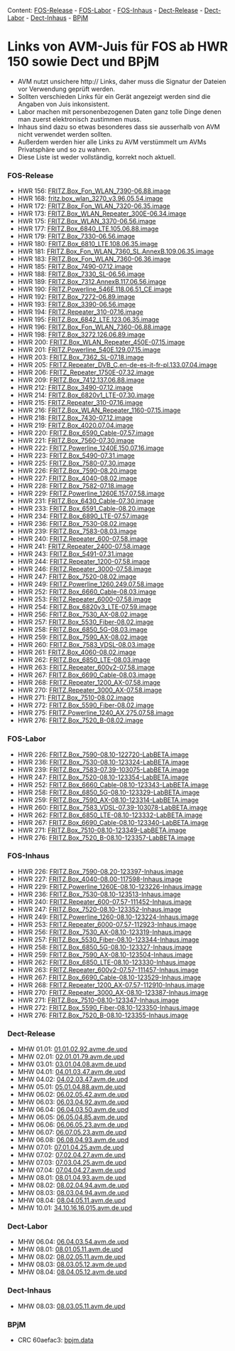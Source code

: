 [//]: # ( Do not edit this file! Run generate.sh to create it. )
Content: [FOS-Release](#fos-release) - [FOS-Labor](#fos-labor) - [FOS-Inhaus](#fos-inhaus) - [Dect-Release](#dect-release) - [Dect-Labor](#dect-labor) - [Dect-Inhaus](#dect-inhaus) - [BPjM](#bpjm)
# Links von AVM-Juis für FOS ab HWR 150 sowie Dect und BPjM
  - AVM nutzt unsichere http:// Links, daher muss die Signatur der Dateien vor Verwendung geprüft werden.
  - Sollten verschieden Links für ein Gerät angezeigt werden sind die Angaben von Juis inkonsistent.
  - Labor machen mit personenbezogenen Daten ganz tolle Dinge denen man zuerst elektronisch zustimmen muss.
  - Inhaus sind dazu so etwas besonderes dass sie ausserhalb von AVM nicht verwendet werden sollten.
  - Außerdem werden hier alle Links zu AVM verstümmelt um AVMs Privatsphäre und so zu wahren.
  - Diese Liste ist weder vollständig, korrekt noch aktuell.

### FOS-Release
  - HWR 156: [FRITZ.Box_Fon_WLAN_7390-06.88.image](http://download.avm.de/fritzbox/fritzbox-7390/deutschland/fritz.os/FRITZ.Box_Fon_WLAN_7390-06.88.image)
  - HWR 168: [fritz.box_wlan_3270_v3.96.05.54.image](http://download.avm.de/archive/fritz.box/fritzbox.wlan_3270_v3/firmware/deutsch/fritz.box_wlan_3270_v3.96.05.54.image)
  - HWR 172: [FRITZ.Box_Fon_WLAN_7320-06.35.image](http://download.avm.de/archive/fritz.box/fritzbox.fon_wlan_7320/firmware/deutsch/FRITZ.Box_Fon_WLAN_7320-06.35.image)
  - HWR 173: [FRITZ.Box_WLAN_Repeater_300E-06.34.image](http://download.avm.de/fritzwlan/fritzwlan-repeater-300e/deutschland/fritz.os/FRITZ.Box_WLAN_Repeater_300E-06.34.image)
  - HWR 175: [FRITZ.Box_WLAN_3370-06.56.image](http://download.avm.de/archive/fritz.box/fritzbox.wlan_3370/firmware/deutsch/FRITZ.Box_WLAN_3370-06.56.image)
  - HWR 177: [FRITZ.Box_6840_LTE.105.06.88.image](http://download.avm.de/fritzbox/fritzbox-6840-lte/deutschland/fritz.os/FRITZ.Box_6840_LTE.105.06.88.image)
  - HWR 179: [FRITZ.Box_7330-06.56.image](http://download.avm.de/archive/fritz.box/fritzbox.7330/firmware/deutsch/FRITZ.Box_7330-06.56.image)
  - HWR 180: [FRITZ.Box_6810_LTE.108.06.35.image](http://download.avm.de/fritzbox/fritzbox-6810-lte/deutschland/fritz.os//FRITZ.Box_6810_LTE.108.06.35.image)
  - HWR 181: [FRITZ.Box_Fon_WLAN_7360_SL.AnnexB.109.06.35.image](http://download.avm.de/fritzbox/fritzbox-7360-sl/deutschland/fritz.os/FRITZ.Box_Fon_WLAN_7360_SL.AnnexB.109.06.35.image)
  - HWR 183: [FRITZ.Box_Fon_WLAN_7360-06.36.image](http://download.avm.de/fritzbox/fritzbox-7360-v1/deutschland/fritz.os/FRITZ.Box_Fon_WLAN_7360-06.36.image)
  - HWR 185: [FRITZ.Box_7490-07.12.image](http://download.avm.de/firmware/7490/jz76373/3265348765/deutschland/fritz.os/FRITZ.Box_7490-07.12.image)
  - HWR 188: [FRITZ.Box_7330_SL-06.56.image](http://download.avm.de/archive/fritz.box/fritzbox.7330_sl/firmware/deutsch/FRITZ.Box_7330_SL-06.56.image)
  - HWR 189: [FRITZ.Box_7312.AnnexB.117.06.56.image](http://download.avm.de/fritzbox/fritzbox-7312/deutschland/fritz.os/FRITZ.Box_7312.AnnexB.117.06.56.image)
  - HWR 190: [FRITZ.Powerline_546E.118.06.51_CE.image](http://download.avm.de/firmware/546E/8723218764/CE/FRITZ.Powerline_546E.118.06.51_CE.image)
  - HWR 192: [FRITZ.Box_7272-06.89.image](http://download.avm.de/fritzbox/fritzbox-7272/deutschland/fritz.os/FRITZ.Box_7272-06.89.image)
  - HWR 193: [FRITZ.Box_3390-06.56.image](http://download.avm.de/archive/fritz.box/fritzbox.wlan_3390/firmware/deutsch/FRITZ.Box_3390-06.56.image)
  - HWR 194: [FRITZ.Repeater_310-07.16.image](http://download.avm.de/fritzwlan/fritzwlan-repeater-310-a/deutschland/fritz.os/FRITZ.Repeater_310-07.16.image)
  - HWR 195: [FRITZ.Box_6842_LTE.123.06.35.image](http://download.avm.de/fritzbox/fritzbox-6842-lte/deutschland/fritz.os/FRITZ.Box_6842_LTE.123.06.35.image)
  - HWR 196: [FRITZ.Box_Fon_WLAN_7360-06.88.image](http://download.avm.de/fritzbox/fritzbox-7360-v2/deutschland/fritz.os/FRITZ.Box_Fon_WLAN_7360-06.88.image)
  - HWR 198: [FRITZ.Box_3272.126.06.89.image](http://download.avm.de/fritzbox/fritzbox-3272/deutschland/fritz.os/FRITZ.Box_3272.126.06.89.image)
  - HWR 200: [FRITZ.Box_WLAN_Repeater_450E-07.15.image](http://download.avm.de/fritzwlan/fritzwlan-repeater-450e/deutschland/fritz.os/FRITZ.Box_WLAN_Repeater_450E-07.15.image)
  - HWR 201: [FRITZ.Powerline_540E.129.07.15.image](http://download.avm.de/fritzpowerline/fritzpowerline-540e/deutschland/fritz.os/FRITZ.Powerline_540E.129.07.15.image)
  - HWR 203: [FRITZ.Box_7362_SL-07.18.image](http://download.avm.de/fritzbox/fritzbox-7362-sl/deutschland/fritz.os/FRITZ.Box_7362_SL-07.18.image)
  - HWR 205: [FRITZ.Repeater_DVB_C.en-de-es-it-fr-pl.133.07.04.image](http://download.avm.de/fritzwlan/fritzwlan-repeater-dvb-c/deutschland/fritz.os/FRITZ.Repeater_DVB_C.en-de-es-it-fr-pl.133.07.04.image)
  - HWR 206: [FRITZ_Repeater_1750E-07.32.image](http://download.avm.de/fritzwlan/fritzwlan-repeater-1750e/deutschland/fritz.os/FRITZ_Repeater_1750E-07.32.image)
  - HWR 209: [FRITZ.Box_7412.137.06.88.image](http://download.avm.de/fritzbox/fritzbox-7412/deutschland/fritz.os/FRITZ.Box_7412.137.06.88.image)
  - HWR 212: [FRITZ.Box_3490-07.12.image](http://download.avm.de/firmware/3490/jz76373/3754863962/deutschland/fritz.os/FRITZ.Box_3490-07.12.image)
  - HWR 214: [FRITZ.Box_6820v1_LTE-07.30.image](http://download.avm.de/fritzbox/fritzbox-6820-lte/deutschland/fritz.os/FRITZ.Box_6820v1_LTE-07.30.image)
  - HWR 215: [FRITZ.Repeater_310-07.16.image](http://download.avm.de/fritzwlan/fritzwlan-repeater-310-b/deutschland/fritz.os/FRITZ.Repeater_310-07.16.image)
  - HWR 216: [FRITZ.Box_WLAN_Repeater_1160-07.15.image](http://download.avm.de/fritzwlan/fritzwlan-repeater-1160/deutschland/fritz.os/FRITZ.Box_WLAN_Repeater_1160-07.15.image)
  - HWR 218: [FRITZ.Box_7430-07.12.image](http://download.avm.de/firmware/7430/jz76373/9273521133/deutschland/fritz.os/FRITZ.Box_7430-07.12.image)
  - HWR 219: [FRITZ.Box_4020.07.04.image](http://download.avm.de/fritzbox/fritzbox-4020/deutschland/fritz.os/FRITZ.Box_4020.07.04.image)
  - HWR 220: [FRITZ.Box_6590_Cable-07.57.image](http://download.avm.de/fritzbox/fritzbox-6590-cable/deutschland/fritz.os/FRITZ.Box_6590_Cable-07.57.image)
  - HWR 221: [FRITZ.Box_7560-07.30.image](http://download.avm.de/fritzbox/fritzbox-7560/deutschland/fritz.os/FRITZ.Box_7560-07.30.image)
  - HWR 222: [FRITZ.Powerline_1240E.150.07.16.image](http://download.avm.de/fritzpowerline/fritzpowerline-1240e/deutschland/fritz.os/FRITZ.Powerline_1240E.150.07.16.image)
  - HWR 223: [FRITZ.Box_5490-07.31.image](http://download.avm.de/fritzbox/fritzbox-5490/other/fritz.os/FRITZ.Box_5490-07.31.image)
  - HWR 225: [FRITZ.Box_7580-07.30.image](http://download.avm.de/fritzbox/fritzbox-7580/deutschland/fritz.os/FRITZ.Box_7580-07.30.image)
  - HWR 226: [FRITZ.Box_7590-08.20.image](http://download.avm.de/fritzbox/fritzbox-7590/deutschland/fritz.os/FRITZ.Box_7590-08.20.image)
  - HWR 227: [FRITZ.Box_4040-08.02.image](http://download.avm.de/fritzbox/fritzbox-4040/deutschland/fritz.os/FRITZ.Box_4040-08.02.image)
  - HWR 228: [FRITZ.Box_7582-07.18.image](http://download.avm.de/fritzbox/fritzbox-7582/other/fritz.os/FRITZ.Box_7582-07.18.image)
  - HWR 229: [FRITZ.Powerline_1260E.157.07.58.image](http://download.avm.de/fritzpowerline/fritzpowerline-1260e/deutschland/fritz.os/FRITZ.Powerline_1260E.157.07.58.image)
  - HWR 231: [FRITZ.Box_6430_Cable-07.30.image](http://download.avm.de/fritzbox/fritzbox-6430-cable/deutschland/fritz.os/FRITZ.Box_6430_Cable-07.30.image)
  - HWR 233: [FRITZ.Box_6591_Cable-08.20.image](http://download.avm.de/fritzbox/fritzbox-6591-cable/deutschland/fritz.os/FRITZ.Box_6591_Cable-08.20.image)
  - HWR 234: [FRITZ.Box_6890_LTE-07.57.image](http://download.avm.de/fritzbox/fritzbox-6890-lte/deutschland/fritz.os/FRITZ.Box_6890_LTE-07.57.image)
  - HWR 236: [FRITZ.Box_7530-08.02.image](http://download.avm.de/fritzbox/fritzbox-7530/deutschland/fritz.os/FRITZ.Box_7530-08.02.image)
  - HWR 239: [FRITZ.Box_7583-08.03.image](http://download.avm.de/fritzbox/fritzbox-7583/deutschland/fritz.os/FRITZ.Box_7583-08.03.image)
  - HWR 240: [FRITZ.Repeater_600-07.58.image](http://download.avm.de/fritzwlan/fritzrepeater-600/deutschland/fritz.os/FRITZ.Repeater_600-07.58.image)
  - HWR 241: [FRITZ.Repeater_2400-07.58.image](http://download.avm.de/fritzwlan/fritzrepeater-2400/deutschland/fritz.os/FRITZ.Repeater_2400-07.58.image)
  - HWR 243: [FRITZ.Box_5491-07.31.image](http://download.avm.de/fritzbox/fritzbox-5491/deutschland/fritz.os/FRITZ.Box_5491-07.31.image)
  - HWR 244: [FRITZ.Repeater_1200-07.58.image](http://download.avm.de/fritzwlan/fritzrepeater-1200/deutschland/fritz.os/FRITZ.Repeater_1200-07.58.image)
  - HWR 246: [FRITZ.Repeater_3000-07.58.image](http://download.avm.de/fritzwlan/fritzrepeater-3000/deutschland/fritz.os/FRITZ.Repeater_3000-07.58.image)
  - HWR 247: [FRITZ.Box_7520-08.02.image](http://download.avm.de/fritzbox/fritzbox-7520/deutschland/fritz.os/FRITZ.Box_7520-08.02.image)
  - HWR 249: [FRITZ.Powerline_1260.249.07.58.image](http://download.avm.de/fritzpowerline/fritzpowerline-1260/deutschland/fritz.os/FRITZ.Powerline_1260.249.07.58.image)
  - HWR 252: [FRITZ.Box_6660_Cable-08.03.image](http://download.avm.de/fritzbox/fritzbox-6660-cable/deutschland/fritz.os/FRITZ.Box_6660_Cable-08.03.image)
  - HWR 253: [FRITZ.Repeater_6000-07.58.image](http://download.avm.de/fritzwlan/fritzrepeater-6000/deutschland/fritz.os/FRITZ.Repeater_6000-07.58.image)
  - HWR 254: [FRITZ.Box_6820v3_LTE-07.59.image](http://download.avm.de/fritzbox/fritzbox-6820-lte-v3/deutschland/fritz.os/FRITZ.Box_6820v3_LTE-07.59.image)
  - HWR 256: [FRITZ.Box_7530_AX-08.02.image](http://download.avm.de/fritzbox/fritzbox-7530-ax/deutschland/fritz.os/FRITZ.Box_7530_AX-08.02.image)
  - HWR 257: [FRITZ.Box_5530_Fiber-08.02.image](http://download.avm.de/fritzbox/fritzbox-5530-fiber/deutschland/fritz.os/FRITZ.Box_5530_Fiber-08.02.image)
  - HWR 258: [FRITZ.Box_6850_5G-08.03.image](http://download.avm.de/fritzbox/fritzbox-6850-5g/deutschland/fritz.os/FRITZ.Box_6850_5G-08.03.image)
  - HWR 259: [FRITZ.Box_7590_AX-08.02.image](http://download.avm.de/fritzbox/fritzbox-7590-ax/deutschland/fritz.os/FRITZ.Box_7590_AX-08.02.image)
  - HWR 260: [FRITZ.Box_7583_VDSL-08.03.image](http://download.avm.de/fritzbox/fritzbox-7583-vdsl/deutschland/fritz.os/FRITZ.Box_7583_VDSL-08.03.image)
  - HWR 261: [FRITZ.Box_4060-08.02.image](http://download.avm.de/fritzbox/fritzbox-4060/deutschland/fritz.os/FRITZ.Box_4060-08.02.image)
  - HWR 262: [FRITZ.Box_6850_LTE-08.03.image](http://download.avm.de/fritzbox/fritzbox-6850-lte/deutschland/fritz.os/FRITZ.Box_6850_LTE-08.03.image)
  - HWR 263: [FRITZ.Repeater_600v2-07.58.image](http://download.avm.de/fritzwlan/fritzrepeater-600v2/deutschland/fritz.os/FRITZ.Repeater_600v2-07.58.image)
  - HWR 267: [FRITZ.Box_6690_Cable-08.03.image](http://download.avm.de/fritzbox/fritzbox-6690-cable/deutschland/fritz.os/FRITZ.Box_6690_Cable-08.03.image)
  - HWR 268: [FRITZ.Repeater_1200_AX-07.58.image](http://download.avm.de/fritzwlan/fritzrepeater-1200-ax/deutschland/fritz.os/FRITZ.Repeater_1200_AX-07.58.image)
  - HWR 270: [FRITZ.Repeater_3000_AX-07.58.image](http://download.avm.de/fritzwlan/fritzrepeater-3000-ax/deutschland/fritz.os/FRITZ.Repeater_3000_AX-07.58.image)
  - HWR 271: [FRITZ.Box_7510-08.02.image](http://download.avm.de/fritzbox/fritzbox-7510/deutschland/fritz.os/FRITZ.Box_7510-08.02.image)
  - HWR 272: [FRITZ.Box_5590_Fiber-08.02.image](http://download.avm.de/fritzbox/fritzbox-5590-fiber/deutschland/fritz.os/FRITZ.Box_5590_Fiber-08.02.image)
  - HWR 275: [FRITZ.Powerline_1240_AX.275.07.58.image](http://download.avm.de/fritzpowerline/fritzpowerline-1240-ax/deutschland/fritz.os/FRITZ.Powerline_1240_AX.275.07.58.image)
  - HWR 276: [FRITZ.Box_7520_B-08.02.image](http://download.avm.de/fritzbox/fritzbox-7520-B/deutschland/fritz.os/FRITZ.Box_7520_B-08.02.image)

### FOS-Labor
  - HWR 226: [FRITZ.Box_7590-08.10-122720-LabBETA.image](http://download.avm.de/labor/Smart24P2/7590/FRITZ.Box_7590-08.10-122720-LabBETA.image)
  - HWR 236: [FRITZ.Box_7530-08.10-123324-LabBETA.image](http://download.avm.de/labor/Smart24P2/7530/FRITZ.Box_7530-08.10-123324-LabBETA.image)
  - HWR 239: [FRITZ.Box_7583-07.39-103075-LabBETA.image](http://download.avm.de/labor/MOVE21/7583/FRITZ.Box_7583-07.39-103075-LabBETA.image)
  - HWR 247: [FRITZ.Box_7520-08.10-123354-LabBETA.image](http://download.avm.de/labor/Smart24P2/7520/FRITZ.Box_7520-08.10-123354-LabBETA.image)
  - HWR 252: [FRITZ.Box_6660_Cable-08.10-123343-LabBETA.image](http://download.avm.de/labor/Smart24P2/6660Cable/FRITZ.Box_6660_Cable-08.10-123343-LabBETA.image)
  - HWR 258: [FRITZ.Box_6850_5G-08.10-123329-LabBETA.image](http://download.avm.de/labor/Smart24P2/68505G/FRITZ.Box_6850_5G-08.10-123329-LabBETA.image)
  - HWR 259: [FRITZ.Box_7590_AX-08.10-123314-LabBETA.image](http://download.avm.de/labor/Smart24P2/7590AX/FRITZ.Box_7590_AX-08.10-123314-LabBETA.image)
  - HWR 260: [FRITZ.Box_7583_VDSL-07.39-103078-LabBETA.image](http://download.avm.de/labor/MOVE21/7583VDSL/FRITZ.Box_7583_VDSL-07.39-103078-LabBETA.image)
  - HWR 262: [FRITZ.Box_6850_LTE-08.10-123332-LabBETA.image](http://download.avm.de/labor/Smart24P2/6850LTE/FRITZ.Box_6850_LTE-08.10-123332-LabBETA.image)
  - HWR 267: [FRITZ.Box_6690_Cable-08.10-123340-LabBETA.image](http://download.avm.de/labor/Smart24P2/6690Cable/FRITZ.Box_6690_Cable-08.10-123340-LabBETA.image)
  - HWR 271: [FRITZ.Box_7510-08.10-123349-LabBETA.image](http://download.avm.de/labor/Smart24P2/7510/FRITZ.Box_7510-08.10-123349-LabBETA.image)
  - HWR 276: [FRITZ.Box_7520_B-08.10-123357-LabBETA.image](http://download.avm.de/labor/Smart24P2/7520B/FRITZ.Box_7520_B-08.10-123357-LabBETA.image)

### FOS-Inhaus
  - HWR 226: [FRITZ.Box_7590-08.20-123397-Inhaus.image](http://download.avm.de/inhaus/Smart24P2NL1/7590/FRITZ.Box_7590-08.20-123397-Inhaus.image)
  - HWR 227: [FRITZ.Box_4040-08.00-117598-Inhaus.image](http://download.avm.de/inhaus/Smart24P1NL1/4040/FRITZ.Box_4040-08.00-117598-Inhaus.image)
  - HWR 229: [FRITZ.Powerline_1260E-08.10-123226-Inhaus.image](http://download.avm.de/inhaus/Smart24P2/1260E/FRITZ.Powerline_1260E-08.10-123226-Inhaus.image)
  - HWR 236: [FRITZ.Box_7530-08.10-123513-Inhaus.image](http://download.avm.de/inhaus/Smart24P2/7530/FRITZ.Box_7530-08.10-123513-Inhaus.image)
  - HWR 240: [FRITZ.Repeater_600-07.57-111452-Inhaus.image](http://download.avm.de/inhaus/MOVE21NL1/600/FRITZ.Repeater_600-07.57-111452-Inhaus.image)
  - HWR 247: [FRITZ.Box_7520-08.10-123352-Inhaus.image](http://download.avm.de/inhaus/Smart24P2/7520/FRITZ.Box_7520-08.10-123352-Inhaus.image)
  - HWR 249: [FRITZ.Powerline_1260-08.10-123224-Inhaus.image](http://download.avm.de/inhaus/Smart24P2/1260/FRITZ.Powerline_1260-08.10-123224-Inhaus.image)
  - HWR 253: [FRITZ.Repeater_6000-07.57-112923-Inhaus.image](http://download.avm.de/inhaus/MOVE21NL1/6000/FRITZ.Repeater_6000-07.57-112923-Inhaus.image)
  - HWR 256: [FRITZ.Box_7530_AX-08.10-123319-Inhaus.image](http://download.avm.de/inhaus/Smart24P2/7530AX/FRITZ.Box_7530_AX-08.10-123319-Inhaus.image)
  - HWR 257: [FRITZ.Box_5530_Fiber-08.10-123344-Inhaus.image](http://download.avm.de/inhaus/Smart24P2/5530Fiber/FRITZ.Box_5530_Fiber-08.10-123344-Inhaus.image)
  - HWR 258: [FRITZ.Box_6850_5G-08.10-123327-Inhaus.image](http://download.avm.de/inhaus/Smart24P2/68505G/FRITZ.Box_6850_5G-08.10-123327-Inhaus.image)
  - HWR 259: [FRITZ.Box_7590_AX-08.10-123504-Inhaus.image](http://download.avm.de/inhaus/Smart24P2/7590AX/FRITZ.Box_7590_AX-08.10-123504-Inhaus.image)
  - HWR 262: [FRITZ.Box_6850_LTE-08.10-123330-Inhaus.image](http://download.avm.de/inhaus/Smart24P2/6850LTE/FRITZ.Box_6850_LTE-08.10-123330-Inhaus.image)
  - HWR 263: [FRITZ.Repeater_600v2-07.57-111457-Inhaus.image](http://download.avm.de/inhaus/MOVE21NL1/600v2/FRITZ.Repeater_600v2-07.57-111457-Inhaus.image)
  - HWR 267: [FRITZ.Box_6690_Cable-08.10-123529-Inhaus.image](http://download.avm.de/inhaus/Smart24P2/6690Cable/FRITZ.Box_6690_Cable-08.10-123529-Inhaus.image)
  - HWR 268: [FRITZ.Repeater_1200_AX-07.57-112910-Inhaus.image](http://download.avm.de/inhaus/MOVE21NL1/1200AX/FRITZ.Repeater_1200_AX-07.57-112910-Inhaus.image)
  - HWR 270: [FRITZ.Repeater_3000_AX-08.10-123387-Inhaus.image](http://download.avm.de/inhaus/Smart24P2/3000AX/FRITZ.Repeater_3000_AX-08.10-123387-Inhaus.image)
  - HWR 271: [FRITZ.Box_7510-08.10-123347-Inhaus.image](http://download.avm.de/inhaus/Smart24P2/7510/FRITZ.Box_7510-08.10-123347-Inhaus.image)
  - HWR 272: [FRITZ.Box_5590_Fiber-08.10-123350-Inhaus.image](http://download.avm.de/inhaus/Smart24P2/5590Fiber/FRITZ.Box_5590_Fiber-08.10-123350-Inhaus.image)
  - HWR 276: [FRITZ.Box_7520_B-08.10-123355-Inhaus.image](http://download.avm.de/inhaus/Smart24P2/7520B/FRITZ.Box_7520_B-08.10-123355-Inhaus.image)

### Dect-Release
  - MHW 01.01: [01.01.02.92.avme.de.upd](http://download.avm.de/dect/0101/01.01.02.92.avme.de.upd)
  - MHW 02.01: [02.01.01.79.avm.de.upd](http://download.avm.de/dect/0201/02.01.01.79.avm.de.upd)
  - MHW 03.01: [03.01.04.08.avm.de.upd](http://download.avm.de/dect/0301/iq17/03.01.04.08.avm.de.upd)
  - MHW 04.01: [04.01.03.47.avm.de.upd](http://download.avm.de/dect/0401/p15/04.01.03.47.avm.de.upd)
  - MHW 04.02: [04.02.03.47.avm.de.upd](http://download.avm.de/dect/0402/p15/04.02.03.47.avm.de.upd)
  - MHW 05.01: [05.01.04.88.avm.de.upd](http://download.avm.de/dect/0501/move21/05.01.04.88.avm.de.upd)
  - MHW 06.02: [06.02.05.42.avm.de.upd](http://download.avm.de/dect/0602/Smart24P2/06.02.05.42.avm.de.upd)
  - MHW 06.03: [06.03.04.92.avm.de.upd](http://download.avm.de/dect/0603/move21/06.03.04.92.avm.de.upd)
  - MHW 06.04: [06.04.03.50.avm.de.upd](http://download.avm.de/dect/0604/p15/06.04.03.50.avm.de.upd)
  - MHW 06.05: [06.05.04.85.avm.de.upd](http://download.avm.de/dect/0605/iq17/06.05.04.85.avm.de.upd)
  - MHW 06.06: [06.06.05.23.avm.de.upd](http://download.avm.de/dect/0606/Smart24P2/06.06.05.23.avm.de.upd)
  - MHW 06.07: [06.07.05.23.avm.de.upd](http://download.avm.de/dect/0607/Smart24P2/06.07.05.23.avm.de.upd)
  - MHW 06.08: [06.08.04.93.avm.de.upd](http://download.avm.de/dect/0608/naut_test/06.08.04.93.avm.de.upd)
  - MHW 07.01: [07.01.04.25.avm.de.upd](http://download.avm.de/dect/0701/07.01.04.25.avm.de.upd)
  - MHW 07.02: [07.02.04.27.avm.de.upd](http://download.avm.de/dect/0702/smart24/07.02.04.27.avm.de.upd)
  - MHW 07.03: [07.03.04.25.avm.de.upd](http://download.avm.de/dect/0703/move21/07.03.04.25.avm.de.upd)
  - MHW 07.04: [07.04.04.27.avm.de.upd](http://download.avm.de/dect/0704/smart24/07.04.04.27.avm.de.upd)
  - MHW 08.01: [08.01.04.93.avm.de.upd](http://download.avm.de/dect/0801/move21/08.01.04.93.avm.de.upd)
  - MHW 08.02: [08.02.04.94.avm.de.upd](http://download.avm.de/dect/0802/move21/08.02.04.94.avm.de.upd)
  - MHW 08.03: [08.03.04.94.avm.de.upd](http://download.avm.de/dect/0803/move21/08.03.04.94.avm.de.upd)
  - MHW 08.04: [08.04.05.11.avm.de.upd](http://download.avm.de/dect/0804/smart24p1/08.04.05.11.avm.de.upd)
  - MHW 10.01: [34.10.16.16.015.avm.de.upd](http://download.avm.de/dect/1001/Release/34.10.16.16.015.avm.de.upd)

### Dect-Labor
  - MHW 06.04: [06.04.03.54.avm.de.upd](http://download.avm.de/dect/0604/p15/06.04.03.54.avm.de.upd)
  - MHW 08.01: [08.01.05.11.avm.de.upd](http://download.avm.de/dect/0801/smart24p1/08.01.05.11.avm.de.upd)
  - MHW 08.02: [08.02.05.11.avm.de.upd](http://download.avm.de/dect/0802/smart24p1/08.02.05.11.avm.de.upd)
  - MHW 08.03: [08.03.05.12.avm.de.upd](http://download.avm.de/dect/0803/labor/08.03.05.12.avm.de.upd)
  - MHW 08.04: [08.04.05.12.avm.de.upd](http://download.avm.de/dect/0804/labor/08.04.05.12.avm.de.upd)

### Dect-Inhaus
  - MHW 08.03: [08.03.05.11.avm.de.upd](http://download.avm.de/dect/0803/smart24p1/08.03.05.11.avm.de.upd)

### BPjM
  - CRC 60aefac3: [bpjm.data](http://download.avm.de/bpjm/281158/bpjm.data)
